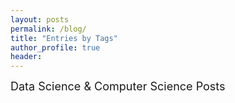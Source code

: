 ```yaml
---
layout: posts
permalink: /blog/
title: "Entries by Tags"
author_profile: true
header:
---
```


<font size="4"><p style='text-align: justify;'>Data Science & Computer Science Posts<p>

